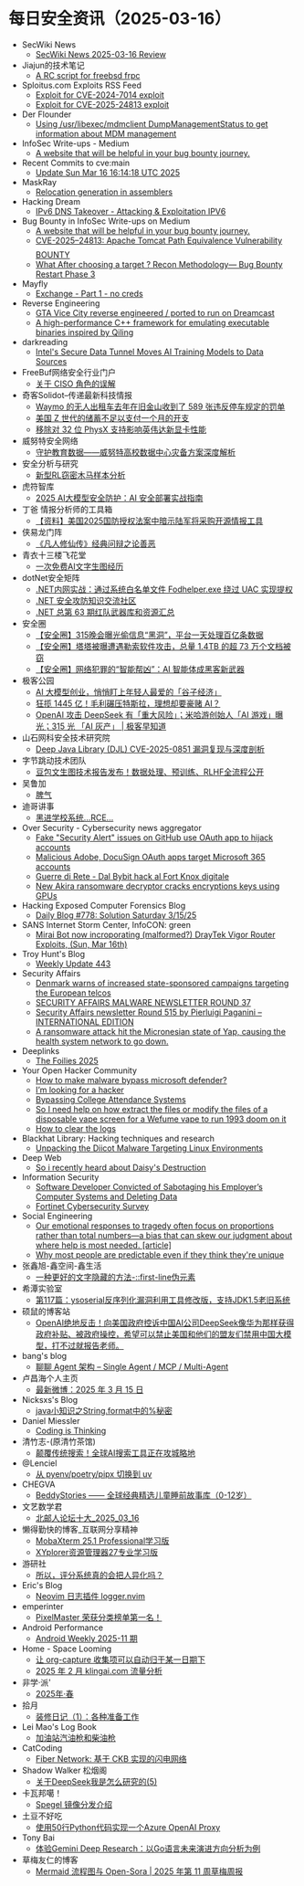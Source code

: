 # 每日安全资讯（2025-03-16）

- SecWiki News
  - [SecWiki News 2025-03-16 Review](http://www.sec-wiki.com/?2025-03-16)
- Jiajun的技术笔记
  - [A RC script for freebsd frpc](https://jiajunhuang.com/articles/2025_03_16-freebsd_frpc.md.html)
- Sploitus.com Exploits RSS Feed
  - [Exploit for CVE-2024-7014 exploit](https://sploitus.com/exploit?id=C5CA3101-6661-5602-8C58-89F8015AAAB2&utm_source=rss&utm_medium=rss)
  - [Exploit for CVE-2025-24813 exploit](https://sploitus.com/exploit?id=B73766D2-9E07-5C0C-A711-2D1E89CF7BEB&utm_source=rss&utm_medium=rss)
- Der Flounder
  - [Using /usr/libexec/mdmclient DumpManagementStatus to get information about MDM management](https://derflounder.wordpress.com/2025/03/16/using-usr-libexec-mdmclient-dumpmanagementstatus-to-get-information-about-mdm-management/)
- InfoSec Write-ups - Medium
  - [A website that will be helpful in your bug bounty journey.](https://infosecwriteups.com/a-website-that-will-be-helpful-in-your-bug-bounty-journey-de4f0f1721a8?source=rss----7b722bfd1b8d---4)
- Recent Commits to cve:main
  - [Update Sun Mar 16 16:14:18 UTC 2025](https://github.com/trickest/cve/commit/40b65b2c0b726a38bd9374c1c1c79222dbbc1047)
- MaskRay
  - [Relocation generation in assemblers](https://maskray.me/blog/2025-03-16-relocation-generation-in-assemblers)
- Hacking Dream
  - [IPv6 DNS Takeover - Attacking & Exploitation IPV6](https://www.hackingdream.net/2025/03/ipv6-dns-takeover-attacking-exploiting-ipv6.html)
- Bug Bounty in InfoSec Write-ups on Medium
  - [A website that will be helpful in your bug bounty journey.](https://infosecwriteups.com/a-website-that-will-be-helpful-in-your-bug-bounty-journey-de4f0f1721a8?source=rss----7b722bfd1b8d--bug_bounty)
  - [CVE-2025–24813: Apache Tomcat Path Equivalence Vulnerability $$$$ BOUNTY](https://infosecwriteups.com/cve-2025-24813-apache-tomcat-path-equivalence-vulnerability-bounty-961350b31e16?source=rss----7b722bfd1b8d--bug_bounty)
  - [What After choosing a target ? Recon Methodology— Bug Bounty Restart Phase 3](https://infosecwriteups.com/what-after-choosing-a-target-recon-methodology-bug-bounty-restart-phase-3-8d83afee5116?source=rss----7b722bfd1b8d--bug_bounty)
- Mayfly
  - [Exchange - Part 1 - no creds](https://mayfly277.github.io/posts/Exchange-part1/)
- Reverse Engineering
  - [GTA Vice City reverse engineered / ported to run on Dreamcast](https://www.reddit.com/r/ReverseEngineering/comments/1jcvo0l/gta_vice_city_reverse_engineered_ported_to_run_on/)
  - [A high-performance C++ framework for emulating executable binaries inspired by Qiling](https://www.reddit.com/r/ReverseEngineering/comments/1jct7wx/a_highperformance_c_framework_for_emulating/)
- darkreading
  - [Intel's Secure Data Tunnel Moves AI Training Models to Data Sources](https://www.darkreading.com/cloud-security/intel-s-secure-data-tunnel-moves-ai-training-models-to-data-sources)
- FreeBuf网络安全行业门户
  - [关于 CISO 角色的误解](https://www.freebuf.com/articles/neopoints/424776.html)
- 奇客Solidot–传递最新科技情报
  - [Waymo 的无人出租车去年在旧金山收到了 589 张违反停车规定的罚单](https://www.solidot.org/story?sid=80802)
  - [美国 Z 世代的储蓄不足以支付一个月的开支](https://www.solidot.org/story?sid=80801)
  - [移除对 32 位 PhysX 支持影响英伟达新显卡性能](https://www.solidot.org/story?sid=80800)
- 威努特安全网络
  - [守护教育数据——威努特高校数据中心灾备方案深度解析](https://mp.weixin.qq.com/s?__biz=MzAwNTgyODU3NQ==&mid=2651131660&idx=1&sn=a152b1812c2ba511f2d5bec770351dcd&chksm=80e715bcb7909caa5d60c145bd083d307a1438664442965e0e27e1d73f9013c556f1ba73f52a&scene=58&subscene=0#rd)
- 安全分析与研究
  - [新型RL窃密木马样本分析](https://mp.weixin.qq.com/s?__biz=MzA4ODEyODA3MQ==&mid=2247491093&idx=1&sn=1e518c4a3d6667accc37784425dcbb56&chksm=902fb13da758382bb633caa673c96b53eaae919960e2308bec42fbfd0366dbda843288e5c1ed&scene=58&subscene=0#rd)
- 虎符智库
  - [2025 AI大模型安全防护：AI 安全部署实战指南](https://mp.weixin.qq.com/s?__biz=MzIwNjYwMTMyNQ==&mid=2247493045&idx=1&sn=7b3bbb10cce3eb79ba8d2ae87ef0e0fc&chksm=971d88b7a06a01a1497d1db083e6411edea82c7c13fa15d9cdaef47c454ca01f0ea924e63f3c&scene=58&subscene=0#rd)
- 丁爸 情报分析师的工具箱
  - [【资料】美国2025国防授权法案中暗示陆军将采购开源情报工具](https://mp.weixin.qq.com/s?__biz=MzI2MTE0NTE3Mw==&mid=2651149445&idx=1&sn=9e9aaa435ee41178495d23eac2640ac0&chksm=f1af23bfc6d8aaa93cf60ba4743cef9193715552915cad4274a67c4e4b314ad7aa775914a1f5&scene=58&subscene=0#rd)
- 侠易龙门阵
  - [《凡人修仙传》经典问辩之论善恶](https://mp.weixin.qq.com/s?__biz=MzIxODYyNjczNA==&mid=2247483915&idx=1&sn=ae9b4d6ce3606445d06e8141253e27e8&chksm=97e6edcaa09164dc2e735d6d3b94980c9315a6635bae22d768be091a43362a339019222bb838&scene=58&subscene=0#rd)
- 青衣十三楼飞花堂
  - [一次免费AI文字生图经历](https://mp.weixin.qq.com/s?__biz=MzUzMjQyMDE3Ng==&mid=2247488099&idx=1&sn=2b257e578a1ca7ba276f828ca28f2686&chksm=fab2d15ccdc5584a3af5a406641ebd0c8b46d4a40b17ce13ef436b6f750d035540d0102ed52d&scene=58&subscene=0#rd)
- dotNet安全矩阵
  - [.NET内网实战：通过系统白名单文件 Fodhelper.exe 绕过 UAC 实现提权](https://mp.weixin.qq.com/s?__biz=MzUyOTc3NTQ5MA==&mid=2247499141&idx=1&sn=24ce62e9e2f1bba1bccd76b6786da611&chksm=fa595368cd2eda7e4cb3b78500401ab517bf3083d4392cb4be04d46d6f38fd14e31b3a50298f&scene=58&subscene=0#rd)
  - [.NET 安全攻防知识交流社区](https://mp.weixin.qq.com/s?__biz=MzUyOTc3NTQ5MA==&mid=2247499141&idx=2&sn=29500fa7f46ce0d7954c8938c3c33ece&chksm=fa595368cd2eda7e838d9bdffc131b570dc978fb46a02a7be404ecf1a3d05f974485e59574aa&scene=58&subscene=0#rd)
  - [.NET 总第 63 期红队武器库和资源汇总](https://mp.weixin.qq.com/s?__biz=MzUyOTc3NTQ5MA==&mid=2247499141&idx=3&sn=ea4ae37572322ffe3e4a285e900a2691&chksm=fa595368cd2eda7e79305f8f283090102ddf0e75e39a9f9b226b6b3133b32a955f751030e1f5&scene=58&subscene=0#rd)
- 安全圈
  - [【安全圈】315晚会曝光偷信息“黑洞”，平台一天处理百亿条数据](https://mp.weixin.qq.com/s?__biz=MzIzMzE4NDU1OQ==&mid=2652068519&idx=1&sn=caf7880c3563cbc8019913736627788b&chksm=f36e76e7c419fff13e4d834b4fb324ed6e8c1f6b27f492b4e7b465ec18303736161be1f12b4f&scene=58&subscene=0#rd)
  - [【安全圈】塔塔被曝遭遇勒索软件攻击，总量 1.4TB 的超 73 万个文档被窃](https://mp.weixin.qq.com/s?__biz=MzIzMzE4NDU1OQ==&mid=2652068519&idx=2&sn=cf21ee5bd76c346cfdb3846f3557400f&chksm=f36e76e7c419fff13c1f6461011723eb0d124d516c54fb8b0772ffe16c50df5ba71989a0fc1f&scene=58&subscene=0#rd)
  - [【安全圈】网络犯罪的“智能帮凶”：AI 智能体成黑客新武器](https://mp.weixin.qq.com/s?__biz=MzIzMzE4NDU1OQ==&mid=2652068519&idx=3&sn=f5d41396cb24404a365164b8f724ae19&chksm=f36e76e7c419fff11a0bb0eb090da5c138de38e2f1642fbe58a5f567deb7cf69aa82e95cfcec&scene=58&subscene=0#rd)
- 极客公园
  - [AI 大模型创业，悄悄盯上年轻人最爱的「谷子经济」](https://mp.weixin.qq.com/s?__biz=MTMwNDMwODQ0MQ==&mid=2653075805&idx=1&sn=51e34213be783a9979f34e8e25c7d3a6&chksm=7e57c4eb49204dfd66a0362a5913044e6a7d9a0b9b2e9e52a79bdd14014407a1dfbb31d57ae8&scene=58&subscene=0#rd)
  - [狂揽 1445 亿！毛利碾压特斯拉，理想却要豪赌 AI？](https://mp.weixin.qq.com/s?__biz=MTMwNDMwODQ0MQ==&mid=2653075804&idx=1&sn=3e8dc6c50d7413db6bab1492f144fb2e&chksm=7e57c4ea49204dfc3bab70e71563d203f6b2a43746286e5b2962f4dbf59eea61877c4cc3e2bc&scene=58&subscene=0#rd)
  - [OpenAI 攻击 DeepSeek 有「重大风险」；米哈游创始人「AI 游戏」曝光；315 光 「AI 灰产」 | 极客早知道](https://mp.weixin.qq.com/s?__biz=MTMwNDMwODQ0MQ==&mid=2653075803&idx=1&sn=52587b5154f25d9d137ea5e37302ea66&chksm=7e57c4ed49204dfb44e6071500fda7f6ba77f26f2039b0df6edb931c7c9960328e81a509b77a&scene=58&subscene=0#rd)
- 山石网科安全技术研究院
  - [Deep Java Library (DJL) CVE-2025-0851 漏洞复现与深度剖析](https://mp.weixin.qq.com/s?__biz=MzUzMDUxNTE1Mw==&mid=2247511471&idx=1&sn=32bd67757c2cbd6a79189bf1477d235b&chksm=fa527811cd25f107c9c9199292c9f0a93ad38ab2182c46f4066d25a5220f2f60f25701767127&scene=58&subscene=0#rd)
- 字节跳动技术团队
  - [豆包文生图技术报告发布！数据处理、预训练、RLHF全流程公开](https://mp.weixin.qq.com/s?__biz=MzI1MzYzMjE0MQ==&mid=2247513736&idx=1&sn=7a8d400accd2eb22997fceba43eaa7fc&chksm=e9d37d6adea4f47c18cab5c18f276bd751702b4a4b2051fa7b44a4cf0f664303185a7d36bb2d&scene=58&subscene=0#rd)
- 吴鲁加
  - [脾气](https://mp.weixin.qq.com/s?__biz=Mzg5NDY4ODM1MA==&mid=2247485227&idx=1&sn=fa3fef73b9c0057663a44e3dcd42e05d&chksm=c01a8a1af76d030c2dfc0705a92faad69ca829c502c082171f701e8f00fa74996e8b4a756fe7&scene=58&subscene=0#rd)
- 迪哥讲事
  - [黑进学校系统...RCE...](https://mp.weixin.qq.com/s?__biz=MzIzMTIzNTM0MA==&mid=2247497281&idx=1&sn=9785d3972cca586c851eb32b1b5c9741&chksm=e8a5fc22dfd2753444238dc2c97ba7e6bdab8c89d95f3658e9400208557e84e3bd3f32ec9086&scene=58&subscene=0#rd)
- Over Security - Cybersecurity news aggregator
  - [Fake "Security Alert" issues on GitHub use OAuth app to hijack accounts](https://www.bleepingcomputer.com/news/security/fake-security-alert-issues-on-github-use-oauth-app-to-hijack-accounts/)
  - [Malicious Adobe, DocuSign OAuth apps target Microsoft 365 accounts](https://www.bleepingcomputer.com/news/security/malicious-adobe-docusign-oauth-apps-target-microsoft-365-accounts/)
  - [Guerre di Rete - Dal Bybit hack al Fort Knox digitale](https://guerredirete.substack.com/p/guerre-di-rete-dal-bybit-hack-al)
  - [New Akira ransomware decryptor cracks encryptions keys using GPUs](https://www.bleepingcomputer.com/news/security/gpu-powered-akira-ransomware-decryptor-released-on-github/)
- Hacking Exposed Computer Forensics Blog
  - [Daily Blog #778: Solution Saturday 3/15/25](https://www.hecfblog.com/2025/03/daily-blog-778-solution-saturday-31525.html)
- SANS Internet Storm Center, InfoCON: green
  - [Mirai Bot now incroporating (malformed&#x3f;) DrayTek Vigor Router Exploits, (Sun, Mar 16th)](https://isc.sans.edu/diary/rss/31770)
- Troy Hunt's Blog
  - [Weekly Update 443](https://www.troyhunt.com/weekly-update-443/)
- Security Affairs
  - [Denmark warns of increased state-sponsored campaigns targeting the European telcos](https://securityaffairs.com/175479/intelligence/denmark-warns-of-increased-state-sponsored-campaigns-targeting-the-european-telcos.html)
  - [SECURITY AFFAIRS MALWARE NEWSLETTER ROUND 37](https://securityaffairs.com/175472/malware/security-affairs-malware-newsletter-round-37.html)
  - [Security Affairs newsletter Round 515 by Pierluigi Paganini – INTERNATIONAL EDITION](https://securityaffairs.com/175462/breaking-news/security-affairs-newsletter-round-515-by-pierluigi-paganini-international-edition.html)
  - [A ransomware attack hit the Micronesian state of Yap, causing the health system network to go down.](https://securityaffairs.com/175445/cyber-crime/a-ransomware-attack-hit-the-micronesian-state-of-yap.html)
- Deeplinks
  - [The Foilies 2025](https://www.eff.org/deeplinks/2025/03/foilies-2025)
- Your Open Hacker Community
  - [How to make malware bypass microsoft defender?](https://www.reddit.com/r/HowToHack/comments/1jcfhs4/how_to_make_malware_bypass_microsoft_defender/)
  - [I’m looking for a hacker](https://www.reddit.com/r/HowToHack/comments/1jcyrt5/im_looking_for_a_hacker/)
  - [Bypassing College Attendance Systems](https://www.reddit.com/r/HowToHack/comments/1jcs20b/bypassing_college_attendance_systems/)
  - [So I need help on how extract the files or modify the files of a disposable vape screen for a Wefume vape to run 1993 doom on it](https://www.reddit.com/r/HowToHack/comments/1jccl9e/so_i_need_help_on_how_extract_the_files_or_modify/)
  - [How to clear the logs](https://www.reddit.com/r/HowToHack/comments/1jcfl0v/how_to_clear_the_logs/)
- Blackhat Library: Hacking techniques and research
  - [Unpacking the Diicot Malware Targeting Linux Environments](https://www.reddit.com/r/blackhat/comments/1jcrs6a/unpacking_the_diicot_malware_targeting_linux/)
- Deep Web
  - [So i recently heard about Daisy's Destruction](https://www.reddit.com/r/deepweb/comments/1jcszrm/so_i_recently_heard_about_daisys_destruction/)
- Information Security
  - [Software Developer Convicted of Sabotaging his Employer’s Computer Systems and Deleting Data](https://www.reddit.com/r/Information_Security/comments/1jcyh24/software_developer_convicted_of_sabotaging_his/)
  - [Fortinet Cybersecurity Survey](https://www.reddit.com/r/Information_Security/comments/1jcvion/fortinet_cybersecurity_survey/)
- Social Engineering
  - [Our emotional responses to tragedy often focus on proportions rather than total numbers—a bias that can skew our judgment about where help is most needed. [article]](https://www.reddit.com/r/SocialEngineering/comments/1jcdzd5/our_emotional_responses_to_tragedy_often_focus_on/)
  - [Why most people are predictable even if they think they're unique](https://www.reddit.com/r/SocialEngineering/comments/1jckqx4/why_most_people_are_predictable_even_if_they/)
- 张鑫旭-鑫空间-鑫生活
  - [一种更好的文字隐藏的方法-::first-line伪元素](https://www.zhangxinxu.com/wordpress/2025/03/css-first-line-hidden-text/)
- 希潭实验室
  - [第117篇：ysoserial反序列化漏洞利用工具修改版，支持JDK1.5老旧系统](https://mp.weixin.qq.com/s?__biz=MzkzMjI1NjI3Ng==&mid=2247487402&idx=1&sn=e23ed1578fc7467b1dd117920aae4da0&chksm=c25fc0d1f52849c7f5b475f3bea641156d4e93e0bc50ce248e032df03cdd6c490ac6e307ab63&scene=58&subscene=0#rd)
- 硕鼠的博客站
  - [OpenAI绝地反击！向美国政府控诉中国AI公司DeepSeek像华为那样获得政府补贴、被政府操控，希望可以禁止美国和他们的盟友们禁用中国大模型，打不过就报告老师。](https://lukefan.com/2025/03/16/openai%e7%bb%9d%e5%9c%b0%e5%8f%8d%e5%87%bb%ef%bc%81%e5%90%91%e7%be%8e%e5%9b%bd%e6%94%bf%e5%ba%9c%e6%8e%a7%e8%af%89%e4%b8%ad%e5%9b%bdai%e5%85%ac%e5%8f%b8deepseek%e5%83%8f%e5%8d%8e%e4%b8%ba%e9%82%a3/)
- bang's blog
  - [聊聊 Agent 架构 – Single Agent / MCP / Multi-Agent](https://blog.cnbang.net/tech/4199/)
- 卢昌海个人主页
  - [最新微博：2025 年 3 月 15 日](https://www.changhai.org/articles/miscellaneous/blog/202503.php#latest)
- Nicksxs's Blog
  - [java小知识之String.format中的%秘密](https://nicksxs.me/2025/03/16/java%E5%B0%8F%E7%9F%A5%E8%AF%86%E4%B9%8BString-format%E4%B8%AD%E7%9A%84-%E7%A7%98%E5%AF%86/)
- Daniel Miessler
  - [Coding is Thinking](https://danielmiessler.com/blog/thinking-coding)
- 清竹志-(原清竹茶馆)
  - [颠覆传统搜索！全球AI搜索工具正在攻城略地](https://blog.vadxq.com/article/ai-search-vs-origin-search/)
- @Lenciel
  - [从 pyenv/poetry/pipx 切换到 uv](https://lenciel.com/2025/03/switch-from-pyenv-poetry-pipx-to-uv/)
- CHEGVA
  - [BeddyStories —— 全球经典精选儿童睡前故事库（0-12岁）](https://chegva.com/6312.html)
- 文艺数学君
  - [北邮人论坛十大_2025_03_16](https://mathpretty.com/19528.html)
- 懒得勤快的博客_互联网分享精神
  - [MobaXterm 25.1 Professional学习版](https://masuit.net/1347)
  - [XYplorer资源管理器27专业学习版](https://masuit.net/1587)
- 游研社
  - [所以，评分系统真的会把人异化吗？](https://www.yystv.cn/p/12651)
- Eric's Blog
  - [Neovim 日志插件 logger.nvim](https://wsdjeg.net/neovim-logger/)
- emperinter
  - [PixelMaster 荣获分类榜单第一名！](https://www.emperinter.info/2025/03/16/pixelmaster/)
- Android Performance
  - [Android Weekly 2025-11 期](https://androidperformance.com/2025/03/16/Android-Weekly-2025-11/)
- Home - Space Looming
  - [让 org-capture 收集项可以自动归于某一日期下](https://www.gtdstudy.com/posts/automatically-date-stamp-org-capture-entries/)
  - [2025 年 2 月 klingai.com 流量分析](https://www.gtdstudy.com/posts/website-analysis-about-klingai-com-in-25-feb/)
- 非学·派'
  - [2025年·春](https://fxpai.com/2025nianchun/)
- 拾月
  - [装修日记（1）：各种准备工作](https://www.skyue.com/25031621.html)
- Lei Mao's Log Book
  - [加油站汽油枪和柴油枪](https://leimao.github.io/essay/%E5%8A%A0%E6%B2%B9%E7%AB%99%E6%B1%BD%E6%B2%B9%E6%9E%AA%E5%92%8C%E6%9F%B4%E6%B2%B9%E6%9E%AA/)
- CatCoding
  - [Fiber Network: 基于 CKB 实现的闪电网络](http://catcoding.me/p/fiber-network-on-ckb/)
- Shadow Walker 松烟阁
  - [关于DeepSeek我是怎么研究的(5)](https://www.edony.ink/how-to-study-deepseek-by-myself-5/)
- 卡瓦邦噶！
  - [Spegel 镜像分发介绍](https://www.kawabangga.com/posts/6889)
- 土豆不好吃
  - [使用50行Python代码实现一个Azure OpenAI Proxy](https://dmesg.app/py-azure-oai-proxy.html)
- Tony Bai
  - [体验Gemini Deep Research：以Go语言未来演进方向分析为例](https://tonybai.com/2025/03/16/gemini-deep-research-experience/)
- 草梅友仁的博客
  - [Mermaid 流程图与 Open-Sora | 2025 年第 11 周草梅周报](https://blog.cmyr.ltd/archives/2025-11-caomei-weekly-mermaid-flowchart-open-sora.html)
